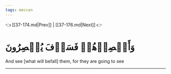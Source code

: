 ```yaml
---
tags: meccan
---
```


👈 [[37-174.md|Prev]] | [[37-176.md|Next]] 👉

# وَأَبۡصِرۡهُمۡ فَسَوۡفَ يُبۡصِرُونَ

And see [what will befall] them, for they are going to see

---

